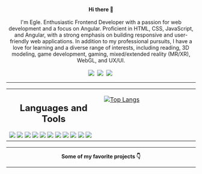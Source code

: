 <div align="center"><b> Hi there 👋</b></div>
<br>
<div align="center">
I'm Egle. Enthusiastic Frontend Developer with a passion for web development and a focus on Angular. Proficient in HTML, CSS, JavaScript, and Angular, with a strong emphasis on building responsive and user-friendly web applications.
In addition to my professional pursuits, I have a love for learning and a diverse range of interests, including reading, 3D modeling, game development, gaming, mixed/extended reality (MR/XR), WebGL, and UX/UI. 
</div>
<br>
<div align="center">
<a href="https://www.linkedin.com/in/eglesabaliauskaite/"><img src="https://img.shields.io/badge/linkedin-%230077B5.svg?style=for-the-badge&logo=linkedin&logoColor=white" /></a>&nbsp;
<a href="https://www.artstation.com/sables98"><img src="https://img.shields.io/badge/ArtStation-556868?style=for-the-badge&logo=artstation&logoColor=white" /></a>&nbsp;
<a href="https://eglesabaliauskaite.myportfolio.com/"><img src="https://img.shields.io/badge/Portfolio-239120?style=for-the-badge" /></a>&nbsp;
</div>
<hr>
<!--- Here are some ideas to get you started:
- 🔭 I’m currently working on ...
- 🌱 I’m currently learning ...
- 👯 I’m looking to collaborate on ...
- 🤔 I’m looking for help with ...
- 💬 Ask me about ...
- ⚡ Fun fact: ...
-->
<table><tr><td valign="top" width="50%">

<h2 align="center">Languages and Tools</h2>

<img src="https://img.shields.io/badge/HTML-239120?style=for-the-badge&logo=html5&logoColor=white" />
<img src="https://img.shields.io/badge/CSS-239120?&style=for-the-badge&logo=css3&logoColor=white" />
<img src="https://img.shields.io/badge/SCSS-239120?&style=for-the-badge&logo=SCSS&logoColor=white" />
<img src="https://img.shields.io/badge/JavaScript-007ACC?style=for-the-badge&logo=JavaScript&logoColor=white" />
<img src="https://img.shields.io/badge/TypeScript-007ACC?style=for-the-badge&logo=typescript&logoColor=white" />
<img src="https://img.shields.io/badge/Angular-DD0031?style=for-the-badge&logo=angular&logoColor=white" />
<img src="https://img.shields.io/badge/Postman-F24E1E?style=for-the-badge&logo=postman&logoColor=white" />
<img src="https://img.shields.io/badge/Adobe%20Creative%20Cloud-DA1F26?style=for-the-badge&logo=Adobe%20Creative%20Cloud&logoColor=white" />
<img src="https://img.shields.io/badge/Figma-F24E1E?style=for-the-badge&logo=figma&logoColor=white" />
<img src="https://img.shields.io/badge/Unity-100000?style=for-the-badge&logo=unity&logoColor=white" />
<img src="https://img.shields.io/badge/unreal%20engine-%23313131.svg?style=for-the-badge&logo=unrealengine&logoColor=white" />
  
</td><td valign="top" width="50%">
  
[![Top Langs](https://github-readme-stats.vercel.app/api/top-langs/?username=esabaliauskaite&theme=dark&card_width=500px&exclude_repo=tiktaktoe,calculator)](https://github.com/anuraghazra/github-readme-stats)
  
</tr></tr></table> 
<hr>
<div align="center"><b> Some of my favorite projects 👇</b></div>
<hr>
